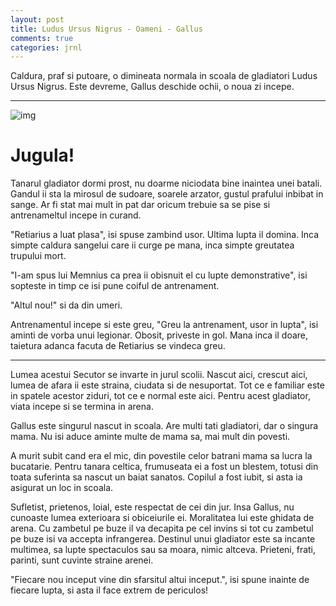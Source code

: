 ```yaml
---
layout: post
title: Ludus Ursus Nigrus - Oameni - Gallus
comments: true
categories: jrnl
---
```


Caldura, praf si putoare, o dimineata normala in scoala de gladiatori Ludus Ursus Nigrus. Este devreme, Gallus deschide ochii, o noua zi incepe.

---

![img](https://i.imgur.com/e8bLFvi.jpg "Fight")

# Jugula!

Tanarul gladiator dormi prost, nu doarme niciodata bine inaintea unei batali.
Gandul ii sta la mirosul de sudoare, soarele arzator, gustul prafului inbibat in sange.
Ar fi stat mai mult in pat dar oricum trebuie sa se pise si antrenameltul incepe in curand. 

"Retiarius a luat plasa", isi spuse zambind usor.
Ultima lupta il domina. Inca simpte caldura sangelui care ii curge pe mana, inca simpte greutatea trupului mort.

"I-am spus lui Memnius ca prea ii obisnuit el cu lupte demonstrative", isi sopteste in timp ce isi pune coiful de antrenament.

"Altul nou!" si da din umeri.

Antrenamentul incepe si este greu, "Greu la antrenament, usor in lupta", isi aminti de vorba unui legionar. Obosit, priveste in gol. Mana inca il doare, taietura adanca facuta de Retiarius se vindeca greu.




---

Lumea acestui Secutor se invarte in jurul scolii. Nascut aici, crescut aici, lumea de afara ii este straina, ciudata si de nesuportat. Tot ce e familiar este in spatele acestor ziduri, tot ce e normal este aici. 
Pentru acest gladiator, viata incepe si se termina in arena.

Gallus este singurul nascut in scoala. Are multi tati gladiatori, dar o singura mama. Nu isi aduce aminte multe de mama sa, mai mult din povesti. 

A murit subit cand era el mic, din povestile celor batrani mama sa lucra la bucatarie. Pentru tanara celtica, frumuseata ei a fost un blestem, totusi din toata suferinta sa nascut un baiat sanatos. Copilul a fost iubit, si asta ia asigurat un loc in scoala.

Sufletist, prietenos, loial, este respectat de cei din jur. Insa Gallus, nu cunoaste lumea exterioara si obiceiurile ei. Moralitatea lui este ghidata de arena. Cu zambetul pe buze il va decapita pe cel invins si tot cu zambetul pe buze isi va accepta infrangerea. Destinul unui gladiator este sa incante multimea, sa lupte spectaculos sau sa moara, nimic altceva. Prieteni, frati, parinti, sunt cuvinte straine arenei.

"Fiecare nou inceput vine din sfarsitul altui inceput.", isi spune inainte de fiecare lupta, si asta il face extrem de periculos!

